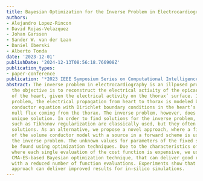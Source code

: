 ```yaml
---
title: Bayesian Optimization for the Inverse Problem in Electrocardiography
authors:
- Alejandro Lopez-Rincon
- David Rojas-Velazquez
- Johan Garssen
- Sander W. van der Laan
- Daniel Oberski
- Alberto Tonda
date: '2023-12-01'
publishDate: '2024-12-13T08:56:18.766908Z'
publication_types:
- paper-conference
publication: '*2023 IEEE Symposium Series on Computational Intelligence (SSCI)*'
abstract: The inverse problem in electrocardiography is an illposed problem where
  the objective is to reconstruct the electrical activity of the epicardial surface
  of the heart, given the electrical activity on the thorax’ surface. In the forward
  problem, the electrical propagation from heart to thorax is modeled by the volume
  conductor equation with Dirichlet boundary conditions in the heart’s surface, and
  null flux coming from the thorax. The inverse problem, however, does not have a
  unique solution. In order to find solutions for the inverse problem, techniques
  such as Tikhonov regularization are classically used, but they often deliver unrealistic
  solutions. As an alternative, we propose a novel approach, where a fixed solution
  of the volume conductor model with a source in a forward scheme is used to solve
  the inverse problem. The unknown values for parameters of the fixed solution can
  be found using optimization techniques. Due to the characteristics of the problem,
  where each single evaluation of the cost function is expensive, we use a specialized
  CMA-ES-based Bayesian optimization technique, that can deliver good results even
  with a reduced number of function evaluations. Experiments show that the proposed
  approach can deliver improved results for in-silico simulations.
---
```

